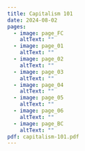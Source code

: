 ```yaml
---
title: Capitalism 101
date: 2024-08-02
pages:
  - image: page_FC
    altText: ""
  - image: page_01
    altText: ""
  - image: page_02
    altText: ""
  - image: page_03
    altText: ""
  - image: page_04
    altText: ""
  - image: page_05
    altText: ""
  - image: page_06
    altText: ""
  - image: page_BC
    altText: ""
pdf: capitalism-101.pdf
---
```

